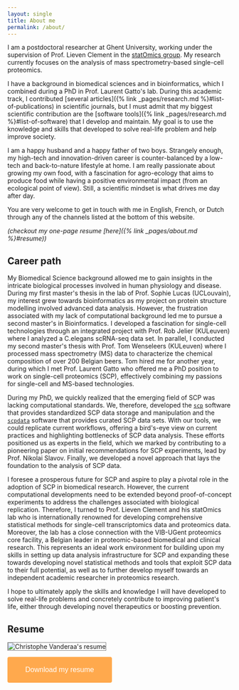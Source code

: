 ```yaml
---
layout: single
title: About me
permalink: /about/
---
```


I am a postdoctoral researcher at Ghent University, working under the
supervision of Prof. Lieven Clement in the [statOmics
group](https://statomics.github.io/). My research currently focuses on
the analysis of mass spectrometry-based single-cell proteomics.

I have a background in biomedical sciences and in bioinformatics,
which I combined during a PhD in Prof. Laurent Gatto's lab. During
this academic track, I contributed [several articles]({% link
_pages/research.md %}#list-of-publications) in scientific journals,
but I must admit that my biggest scientific contribution are the
[software tools]({% link _pages/research.md %}#list-of-software) that
I develop and maintain. My goal is to use the knowledge and skills
that developed to solve real-life problem and help improve society.

I am a happy husband and a happy father of two boys. Strangely enough,
my high-tech and innovation-driven career is counter-balanced by a
low-tech and back-to-nature lifestyle at home. I am really passionate
about growing my own food, with a fascination for agro-ecology that
aims to produce food while having a positive environmental impact
(from an ecological point of view). Still, a scientific mindset is
what drives me day after day.

You are very welcome to get in touch with me in English, French, or
Dutch through any of the channels listed at the bottom of this
website.

*(checkout my one-page resume [here]({% link _pages/about.md %}#resume))*

## Career path

My Biomedical Science background allowed me to gain insights in the
intricate biological processes involved in human physiology and
disease. During my first master's thesis in the lab of Prof. Sophie
Lucas (UCLouvain), my interest grew towards bioinformatics as my
project on protein structure modelling involved advanced data
analysis. However, the frustration associated with my lack of
computational background led me to pursue a second master's in
Bioinformatics. I developed a fascination for single-cell technologies
through an integrated project with Prof. Rob Jelier (KULeuven) where I
analyzed a C.elegans scRNA-seq data set. In parallel, I conducted my
second master's thesis with Prof. Tom Wenseleers (KULeuven) where I
processed mass spectrometry (MS) data to characterize the chemical
composition of over 200 Belgian beers. Tom hired me for another year,
during which I met Prof. Laurent Gatto who offered me a PhD position
to work on single-cell proteomics (SCP), effectively combining my
passions for single-cell and MS-based technologies.

During my PhD, we quickly realized that the emerging field of SCP was
lacking computational standards. We, therefore, developed the
[`scp`](https://www.bioconductor.org/packages/release/bioc/html/scp.html)
software that provides standardized SCP data storage and manipulation
and the
[`scpdata`](https://www.bioconductor.org/packages/release/data/experiment/html/scpdata.html)
software that provides curated SCP data sets. With our tools, we could
replicate current workflows, offering a bird's-eye view on current
practices and highlighting bottlenecks of SCP data analysis. These
efforts positioned us as experts in the field, which we marked by
contributing to a pioneering paper on initial recommendations for SCP
experiments, lead by Prof. Nikolai Slavov. Finally, we developed a
novel approach that lays the foundation to the analysis of SCP data.

I foresee a prosperous future for SCP and aspire to play a pivotal
role in the adoption of SCP in biomedical research. However, the
current computational developments need to be extended beyond
proof-of-concept experiments to address the challenges associated with
biological replication. Therefore, I turned to Prof. Lieven Clement
and his statOmics lab who is internationally renowned for developing
comprehensive statistical methods for single-cell transcriptomics data
and proteomics data. Moreover, the lab has a close connection with the
VIB-UGent proteomics core facility, a Belgian leader in
proteomic-based biomedical and clinical research. This represents an
ideal work environment for building upon my skills in setting up data
analysis infrastructure for SCP and expanding these towards developing
novel statistical methods and tools that exploit SCP data to their
full potential, as well as to further develop myself towards an
independent academic researcher in proteomics research.

I hope to ultimately apply the skills and knowledge I will have
developed to solve real-life problems and concretely contribute to
improving patient's life, either through developing novel therapeutics
or boosting prevention.

## Resume

<img
  src="/assets/images/CV_Christophe_Vanderaa.svg"
  alt="Christophe Vanderaa's resume"
  style="border: 1px solid grey;"/>

<button
  onclick="downloadImage()"
  style="background-color: #FFA94D;
      color: white;
      padding: 20px 40px;
      border: none;
      border-radius: 4px;
      cursor: pointer;
      font-size: 16px;">
  <i class='fas fa-download'></i> Download my resume
</button>

<script>
  function downloadImage() {
    var link = document.createElement('a');
    link.href = '/assets/images/CV_Christophe_Vanderaa.pdf';
    link.download = 'CV_Christophe_Vanderaa.pdf';
    link.click();
  }
</script>
